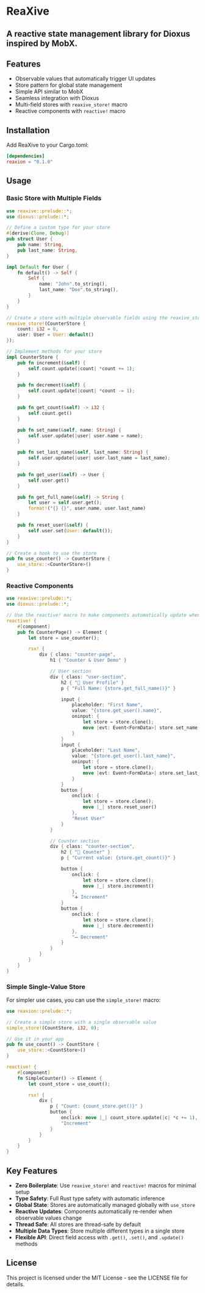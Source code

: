 # ReaXive

## A reactive state management library for Dioxus inspired by MobX.

## Features

- Observable values that automatically trigger UI updates
- Store pattern for global state management
- Simple API similar to MobX
- Seamless integration with Dioxus
- Multi-field stores with `reaxive_store!` macro
- Reactive components with `reactive!` macro

## Installation

Add ReaXive to your Cargo.toml:

```toml
[dependencies]
reaxion = "0.1.0"
```

## Usage

### Basic Store with Multiple Fields

```rust
use reaxive::prelude::*;
use dioxus::prelude::*;

// Define a custom type for your store
#[derive(Clone, Debug)]
pub struct User {
    pub name: String,
    pub last_name: String,
}

impl Default for User {
    fn default() -> Self {
        Self {
            name: "John".to_string(),
            last_name: "Doe".to_string(),
        }
    }
}

// Create a store with multiple observable fields using the reaxive_store! macro
reaxive_store!(CounterStore {
    count: i32 = 0,
    user: User = User::default()
});

// Implement methods for your store
impl CounterStore {
    pub fn increment(&self) {
        self.count.update(|count| *count += 1);
    }

    pub fn decrement(&self) {
        self.count.update(|count| *count -= 1);
    }

    pub fn get_count(&self) -> i32 {
        self.count.get()
    }

    pub fn set_name(&self, name: String) {
        self.user.update(|user| user.name = name);
    }

    pub fn set_last_name(&self, last_name: String) {
        self.user.update(|user| user.last_name = last_name);
    }

    pub fn get_user(&self) -> User {
        self.user.get()
    }

    pub fn get_full_name(&self) -> String {
        let user = self.user.get();
        format!("{} {}", user.name, user.last_name)
    }

    pub fn reset_user(&self) {
        self.user.set(User::default());
    }
}

// Create a hook to use the store
pub fn use_counter() -> CounterStore {
    use_store::<CounterStore>()
}
```

### Reactive Components

```rust
use reaxive::prelude::*;
use dioxus::prelude::*;

// Use the reactive! macro to make components automatically update when store values change
reactive! {
    #[component]
    pub fn CounterPage() -> Element {
        let store = use_counter();

        rsx! {
            div { class: "counter-page",
                h1 { "Counter & User Demo" }

                // User section
                div { class: "user-section",
                    h2 { "👤 User Profile" }
                    p { "Full Name: {store.get_full_name()}" }

                    input {
                        placeholder: "First Name",
                        value: "{store.get_user().name}",
                        oninput: {
                            let store = store.clone();
                            move |evt: Event<FormData>| store.set_name(evt.value())
                        }
                    }
                    input {
                        placeholder: "Last Name",
                        value: "{store.get_user().last_name}",
                        oninput: {
                            let store = store.clone();
                            move |evt: Event<FormData>| store.set_last_name(evt.value())
                        }
                    }
                    button {
                        onclick: {
                            let store = store.clone();
                            move |_| store.reset_user()
                        },
                        "Reset User"
                    }
                }

                // Counter section
                div { class: "counter-section",
                    h2 { "🔢 Counter" }
                    p { "Current value: {store.get_count()}" }

                    button {
                        onclick: {
                            let store = store.clone();
                            move |_| store.increment()
                        },
                        "➕ Increment"
                    }
                    button {
                        onclick: {
                            let store = store.clone();
                            move |_| store.decrement()
                        },
                        "➖ Decrement"
                    }
                }
            }
        }
    }
}
```

### Simple Single-Value Store

For simpler use cases, you can use the `simple_store!` macro:

```rust
use reaxion::prelude::*;

// Create a simple store with a single observable value
simple_store!(CountStore, i32, 0);

// Use it in your app
pub fn use_count() -> CountStore {
    use_store::<CountStore>()
}

reactive! {
    #[component]
    fn SimpleCounter() -> Element {
        let count_store = use_count();

        rsx! {
            div {
                p { "Count: {count_store.get()}" }
                button {
                    onclick: move |_| count_store.update(|c| *c += 1),
                    "Increment"
                }
            }
        }
    }
}
```

## Key Features

- **Zero Boilerplate**: Use `reaxive_store!` and `reactive!` macros for minimal setup
- **Type Safety**: Full Rust type safety with automatic inference
- **Global State**: Stores are automatically managed globally with `use_store`
- **Reactive Updates**: Components automatically re-render when observable values change
- **Thread Safe**: All stores are thread-safe by default
- **Multiple Data Types**: Store multiple different types in a single store
- **Flexible API**: Direct field access with `.get()`, `.set()`, and `.update()` methods

## License

This project is licensed under the MIT License - see the LICENSE file for details.
